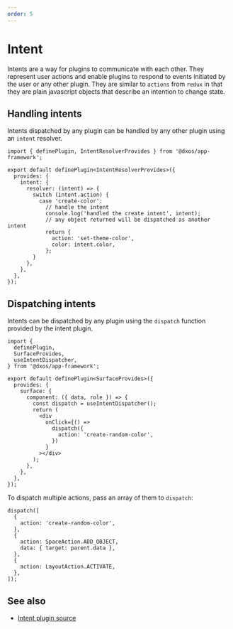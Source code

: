 ```yaml
---
order: 5
---
```


# Intent

Intents are a way for plugins to communicate with each other. They represent user actions and enable plugins to respond to events initiated by the user or any other plugin. They are similar to `actions` from `redux` in that they are plain javascript objects that describe an intention to change state.

## Handling intents

Intents dispatched by any plugin can be handled by any other plugin using an `intent` resolver.

```tsx
import { definePlugin, IntentResolverProvides } from '@dxos/app-framework';

export default definePlugin<IntentResolverProvides>({
  provides: {
    intent: {
      resolver: (intent) => {
        switch (intent.action) {
          case 'create-color':
            // handle the intent
            console.log('handled the create intent', intent);
            // any object returned will be dispatched as another intent
            return {
              action: 'set-theme-color',
              color: intent.color,
            };
        }
      },
    },
  },
});
```

## Dispatching intents

Intents can be dispatched by any plugin using the `dispatch` function provided by the intent plugin.

```tsx
import {
  definePlugin,
  SurfaceProvides,
  useIntentDispatcher,
} from '@dxos/app-framework';

export default definePlugin<SurfaceProvides>({
  provides: {
    surface: {
      component: ({ data, role }) => {
        const dispatch = useIntentDispatcher();
        return (
          <div
            onClick={() =>
              dispatch({
                action: 'create-random-color',
              })
            }
          ></div>
        );
      },
    },
  },
});
```

To dispatch multiple actions, pass an array of them to `dispatch`:

```tsx
dispatch([
  {
    action: 'create-random-color',
  },
  {
    action: SpaceAction.ADD_OBJECT,
    data: { target: parent.data },
  },
  {
    action: LayoutAction.ACTIVATE,
  },
]);
```

## See also

* [Intent plugin source](https://github.com/dxos/dxos/blob/main/packages/sdk/app-framework/src/plugins/IntentPlugin/plugin.tsx)
